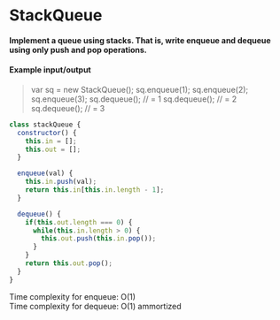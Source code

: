# StackQueue
#### Implement a queue using stacks. That is, write enqueue and dequeue using only push and pop operations.

#### Example input/output

> var sq = new StackQueue();
> sq.enqueue(1);
> sq.enqueue(2);
> sq.enqueue(3);
> sq.dequeue();  // = 1
> sq.dequeue();  // = 2
> sq.dequeue();  // = 3

```JavaScript
class stackQueue {
  constructor() {
    this.in = [];
    this.out = [];
  }

  enqueue(val) {
    this.in.push(val);
    return this.in[this.in.length - 1];
  }

  dequeue() {
    if(this.out.length === 0) {
      while(this.in.length > 0) {
        this.out.push(this.in.pop());
      }
    }
    return this.out.pop();
  }
}
```
Time complexity for enqueue: O(1) <br>
Time complexity for dequeue: O(1) ammortized
